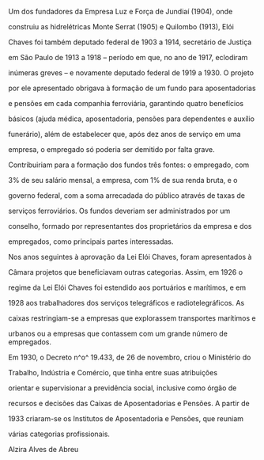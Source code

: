 

Um dos fundadores da Empresa Luz e Força de Jundiaí (1904), onde

construiu as hidrelétricas Monte Serrat (1905) e Quilombo (1913), Elói

Chaves foi também deputado federal de 1903 a 1914, secretário de Justiça

em São Paulo de 1913 a 1918 – período em que, no ano de 1917, eclodiram

inúmeras greves – e novamente deputado federal de 1919 a 1930. O projeto

por ele apresentado obrigava à formação de um fundo para aposentadorias

e pensões em cada companhia ferroviária, garantindo quatro benefícios

básicos (ajuda médica, aposentadoria, pensões para dependentes e auxílio

funerário), além de estabelecer que, após dez anos de serviço em uma

empresa, o empregado só poderia ser demitido por falta grave.

Contribuiriam para a formação dos fundos três fontes: o empregado, com

3% de seu salário mensal, a empresa, com 1% de sua renda bruta, e o

governo federal, com a soma arrecadada do público através de taxas de

serviços ferroviários. Os fundos deveriam ser administrados por um

conselho, formado por representantes dos proprietários da empresa e dos

empregados, como principais partes interessadas.



Nos anos seguintes à aprovação da Lei Elói Chaves, foram apresentados à

Câmara projetos que beneficiavam outras categorias. Assim, em 1926 o

regime da Lei Elói Chaves foi estendido aos portuários e marítimos, e em

1928 aos trabalhadores dos serviços telegráficos e radiotelegráficos. As

caixas restringiam-se a empresas que explorassem transportes marítimos e

urbanos ou a empresas que contassem com um grande número de empregados.



Em 1930, o Decreto n^o^ 19.433, de 26 de novembro, criou o Ministério do

Trabalho, Indústria e Comércio, que tinha entre suas atribuições

orientar e supervisionar a previdência social, inclusive como órgão de

recursos e decisões das Caixas de Aposentadorias e Pensões. A partir de

1933 criaram-se os Institutos de Aposentadoria e Pensões, que reuniam

várias categorias profissionais.



Alzira Alves de Abreu



